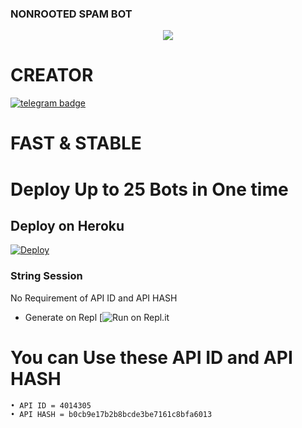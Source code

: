### NONROOTED SPAM BOT

<p align="center">
  <img src="https://telegra.ph/file/65fdb4413f2f6a55eb421.jpg">
</p>

# CREATOR
 [![telegram badge](https://img.shields.io/badge/hackelite01-30302f?style=for-the-badge&logo=telegram)](https://t.me/NonRootedInsaan)
# FAST & STABLE
# Deploy Up to 25 Bots in One time
## Deploy on Heroku 
[![Deploy](https://www.herokucdn.com/deploy/button.svg)](https://dashboard.heroku.com/new?template=https://github.com/hackelite01/NonRootedSpamBot)
### String Session
No Requirement of API ID and API HASH

   - Generate on Repl [![Run on Repl.it](https://replit.com/@hackelite011/NonRooted-SpamBot#main.py)

# You can Use these API ID and API HASH
```
• API ID = 4014305
• API HASH = b0cb9e17b2b8bcde3be7161c8bfa6013
```
